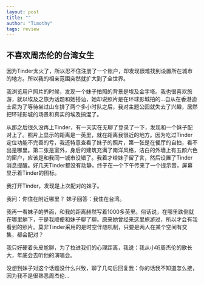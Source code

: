 ```yaml
---
layout: post
title: ""
author: "Timothy"
tags: review 
---
```


## 不喜欢周杰伦的台湾女生

因为Tinder太火了，所以忍不住注册了一个账户，却发现很难找到设置所在城市的地方。所以我的相亲范围突然就扩大到了全世界。

我浏览用户照片的时候，发现一个妹子拍照的背景是埃及金字塔。我也很喜欢旅游，就以埃及之旅为话题和她搭讪，她却说照片是在环球影城拍的...自从在香港迪士尼为了等待坐过山车排了两个多小时队之后，我对主题公园就失去了兴趣，居然把环球影城的场景和真实的埃及搞混了。

从那之后很久没再上Tinder，有一天实在无聊了登录了一下，发现和一个妹子配对上了。照片上显示的距离是一英里，就在距离我很近的地方。因为吃过Tinder定位功能不完善的亏，我还特意查看了妹子的照片，第一张是在餐厅的自拍，看不出是哪里。第二张是室外，身后的建筑充满了南洋风格，洁白的外墙上有五颜六色的窗户，应该是和我同一城市没错了。我着才给妹子留了言，然后设置了Tinder消息提醒。好几天Tinder都没有动静，终于在一个下午传来了一个提示音，屏幕显示着Tinder的图标。

我打开Tinder，发现是上次配对的妹子。

我问：你住在附近哪里？
妹子回答：我住在台湾。

我再一看妹子的界面，和我的距离赫然写着1000多英里。俗话说，在哪里跌倒就在哪里躺下，于是我顺便和妹子聊了聊。原来她曾经来这里旅游过，所以才会有我看到的照片。莫非Tinder采用的是时空伴随机制，只要是两人在某个空间有交集，都会配对？

我只好硬着头皮尬聊，为了拉进我们的心理距离，我说：我从小听周杰伦的歌长大，年底会去听他的演唱会。

没想到妹子对这个话题没什么兴致，聊了几句后回复我：你的话我不知道怎么接，因为我不是很熟悉周杰伦...















